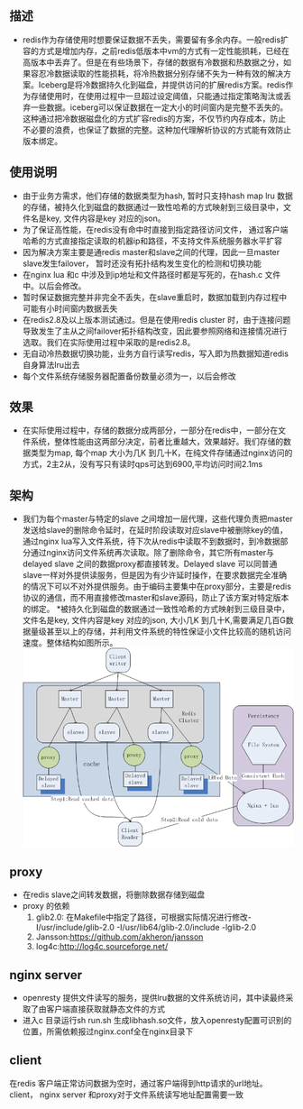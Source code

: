 ﻿## 描述
* redis作为存储使用时想要保证数据不丢失，需要留有多余内存。一般redis扩容的方式是增加内存，之前redis低版本中vm的方式有一定性能损耗，已经在高版本中丢弃了。但是在有些场景下，存储的数据有冷数据和热数据之分，如果容忍冷数据读取的性能损耗，将冷热数据分别存储不失为一种有效的解决方案。Iceberg是将冷数据持久化到磁盘，并提供访问的扩展redis方案。redis作为存储使用时，在使用过程中一旦超过设定阈值，只能通过指定策略淘汰或丢弃一些数据。iceberg可以保证数据在一定大小的时间窗内是完整不丢失的。这种通过把冷数据磁盘化的方式扩容redis的方案，不仅节约内存成本，防止不必要的浪费，也保证了数据的完整。这种加代理解析协议的方式能有效防止版本绑定。

## 使用说明

* 由于业务方需求，他们存储的数据类型为hash, 暂时只支持hash map lru 数据的存储，被持久化到磁盘的数据通过一致性哈希的方式映射到三级目录中，文件名是key, 文件内容是key 对应的json。
* 为了保证高性能，在redis没有命中时直接到指定路径访问文件， 通过客户端哈希的方式直接指定读取的机器ip和路径，不支持文件系统服务器水平扩容
* 因为解决方案主要是通redis master和slave之间的代理，因此一旦master slave发生failover， 暂时还没有拓扑结构发生变化的检测和切换功能
* 在nginx lua 和c 中涉及到ip地址和文件路径时都是写死的，在hash.c 文件中。以后会修改。
* 暂时保证数据完整并非完全不丢失，在slave重启时，数据加载到内存过程中可能有小时间窗内数据丢失
* 在redis2.8及以上版本测试通过。但是在使用redis cluster 时，由于连接问题导致发生了主从之间failover拓扑结构改变，因此要参照网络和连接情况进行选取。我们在实际使用过程中采取的是redis2.8。
* 无自动冷热数据切换功能，业务方自行读写redis，写入即为热数据知道redis自身算法lru出去
* 每个文件系统存储服务器配置备份数量必须为一，以后会修改

## 效果

* 在实际使用过程中，存储的数据分成两部分，一部分在redis中，一部分在文件系统，整体性能由这两部分决定，前者比重越大，效果越好。我们存储的数据类型为map, 每个map 大小为几K 到几十K，在纯文件存储通过nginx访问的方式，2主2从，没有写只有读时qps可达到6900,平均访问时间2.1ms

## 架构

* 我们为每个master与特定的slave 之间增加一层代理，这些代理负责把master发送给slave的删除命令延时，在延时阶段读取对应slave中被删除key的值，通过nginx  lua写入文件系统，待下次从redis中读取不到数据时，到冷数据部分通过nginx访问文件系统再次读取。除了删除命令，其它所有master与delayed slave 之间的数据proxy都直接转发。Delayed slave 可以同普通slave一样对外提供读服务，但是因为有少许延时操作，在要求数据完全准确的情况下可以不对外提供服务。由于编码主要集中在proxy部分，主要是redis协议的通信，而不用直接修改master和slave源码，防止了该方案对特定版本的绑定。
*被持久化到磁盘的数据通过一致性哈希的方式映射到三级目录中，文件名是key, 文件内容是key 对应的json, 大小几K 到几十K,需要满足几百G数据量级甚至以上的存储，并利用文件系统的特性保证小文件比较高的随机访问速度。整体结构如图所示。
![](pic/icebergStructure.jpg)



## proxy

* 在redis slave之间转发数据，将删除数据存储到磁盘
* proxy 的依赖
	1.	glib2.0: 在Makefile中指定了路径，可根据实际情况进行修改-I/usr/include/glib-2.0 -I/usr/lib64/glib-2.0/include -lglib-2.0
	2.	Jansson:https://github.com/akheron/jansson
	3.	log4c:http://log4c.sourceforge.net/


## nginx server

* openresty  提供文件读写的服务，提供lru数据的文件系统访问，其中读最终采取了由客户端直接获取就静态文件的方式
* 进入c 目录运行sh run.sh 生成libhash.so文件，放入openresty配置可识别的位置，所需依赖报过nginx.conf全在nginx目录下


## client

在redis 客户端正常访问数据为空时，通过客户端得到http请求的url地址。 client， nginx server 和proxy对于文件系统读写地址配置需要一致


